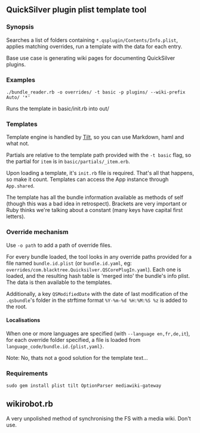 ## QuickSilver plugin plist template tool ##

### Synopsis ###

Searches a list of folders containing `*.qsplugin/Contents/Info.plist`, applies matching overrides,
run a template with the data for each entry.

Base use case is generating wiki pages for documenting QuickSilver plugins.

### Examples ###

`./bundle_reader.rb -o overrides/ -t basic -p plugins/ --wiki-prefix Auto/ '*'`

Runs the template in basic/init.rb into out/

### Templates ###

Template engine is handled by [Tilt](https://github.com/rtomayko/tilt/blob/master/TEMPLATES.md),
so you can use Markdown, haml and what not.

Partials are relative to the template path provided with the `-t basic` flag, so the partial
for `item` is in `basic/partials/_item.erb`.

Upon loading a template, it's `init.rb` file is required. That's all that happens, so make it count.
Templates can access the App instance through `App.shared`.

The template has all the bundle information available as methods of self
(though this was a bad idea in retrospect). Brackets are very important or Ruby thinks we're talking about
a constant (many keys have capital first letters).

### Override mechanism ###

Use `-o path` to add a path of override files.

For every bundle loaded, the tool looks in any override paths provided for a file named `bundle.id.plist`
(or `bundle.id.yaml`, eg: `overrides/com.blacktree.Quicksilver.QSCorePlugIn.yaml`). Each one is loaded,
and the resulting hash table is 'merged into' the bundle's info plist. The data is then available to
the templates.

Additionally, a key `QSModifiedDate` with the date of last modification of the `.qsbundle`'s folder in the
strftime format `%Y-%m-%d %H:%M:%S %z` is added to the root.

#### Localisations ####

When one or more languages are specified (with `--language en,fr,de,it`), for each override folder specified,
a file is loaded from `language_code/bundle.id.{plist,yaml}`.

Note: No, thats not a good solution for the template text...

### Requirements ###

`sudo gem install plist tilt OptionParser mediawiki-gateway`

## wikirobot.rb ##

A very unpolished method of synchronising the FS with a media wiki. Don't use.
